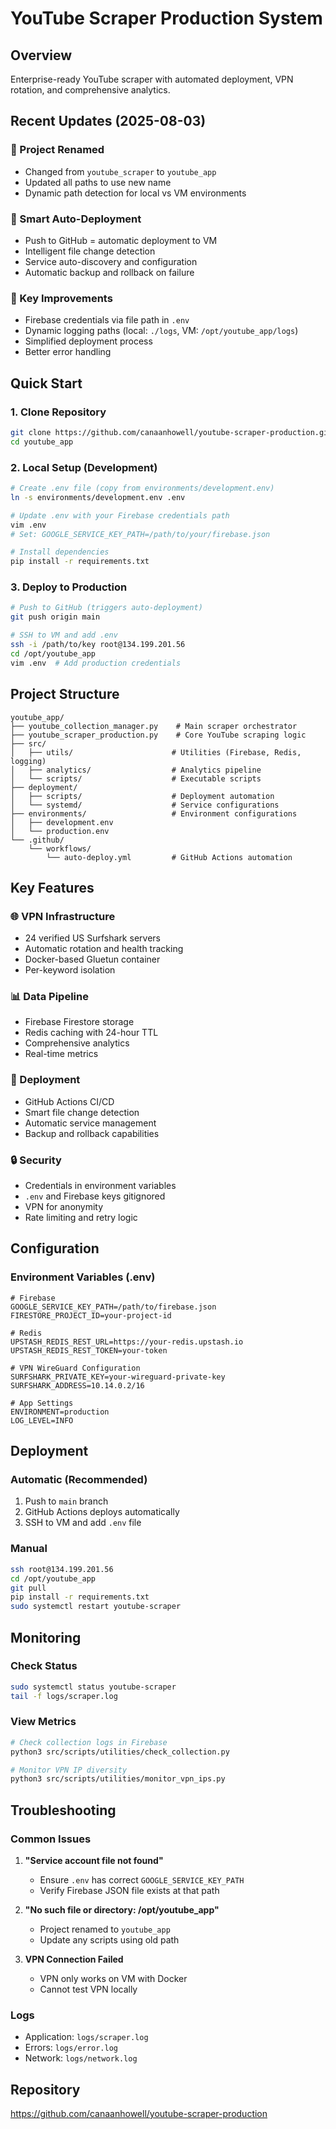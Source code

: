 # YouTube Scraper Production System

## Overview
Enterprise-ready YouTube scraper with automated deployment, VPN rotation, and comprehensive analytics.

## Recent Updates (2025-08-03)

### 🔄 Project Renamed
- Changed from `youtube_scraper` to `youtube_app`
- Updated all paths to use new name
- Dynamic path detection for local vs VM environments

### 🚀 Smart Auto-Deployment
- Push to GitHub = automatic deployment to VM
- Intelligent file change detection
- Service auto-discovery and configuration
- Automatic backup and rollback on failure

### 🔧 Key Improvements
- Firebase credentials via file path in `.env`
- Dynamic logging paths (local: `./logs`, VM: `/opt/youtube_app/logs`)
- Simplified deployment process
- Better error handling

## Quick Start

### 1. Clone Repository
```bash
git clone https://github.com/canaanhowell/youtube-scraper-production.git youtube_app
cd youtube_app
```

### 2. Local Setup (Development)
```bash
# Create .env file (copy from environments/development.env)
ln -s environments/development.env .env

# Update .env with your Firebase credentials path
vim .env
# Set: GOOGLE_SERVICE_KEY_PATH=/path/to/your/firebase.json

# Install dependencies
pip install -r requirements.txt
```

### 3. Deploy to Production
```bash
# Push to GitHub (triggers auto-deployment)
git push origin main

# SSH to VM and add .env
ssh -i /path/to/key root@134.199.201.56
cd /opt/youtube_app
vim .env  # Add production credentials
```

## Project Structure
```
youtube_app/
├── youtube_collection_manager.py    # Main scraper orchestrator
├── youtube_scraper_production.py    # Core YouTube scraping logic
├── src/
│   ├── utils/                      # Utilities (Firebase, Redis, logging)
│   ├── analytics/                  # Analytics pipeline
│   └── scripts/                    # Executable scripts
├── deployment/
│   ├── scripts/                    # Deployment automation
│   └── systemd/                    # Service configurations
├── environments/                   # Environment configurations
│   ├── development.env
│   └── production.env
└── .github/
    └── workflows/
        └── auto-deploy.yml         # GitHub Actions automation
```

## Key Features

### 🌐 VPN Infrastructure
- 24 verified US Surfshark servers
- Automatic rotation and health tracking
- Docker-based Gluetun container
- Per-keyword isolation

### 📊 Data Pipeline
- Firebase Firestore storage
- Redis caching with 24-hour TTL
- Comprehensive analytics
- Real-time metrics

### 🚀 Deployment
- GitHub Actions CI/CD
- Smart file change detection
- Automatic service management
- Backup and rollback capabilities

### 🔒 Security
- Credentials in environment variables
- `.env` and Firebase keys gitignored
- VPN for anonymity
- Rate limiting and retry logic

## Configuration

### Environment Variables (.env)
```env
# Firebase
GOOGLE_SERVICE_KEY_PATH=/path/to/firebase.json
FIRESTORE_PROJECT_ID=your-project-id

# Redis
UPSTASH_REDIS_REST_URL=https://your-redis.upstash.io
UPSTASH_REDIS_REST_TOKEN=your-token

# VPN WireGuard Configuration
SURFSHARK_PRIVATE_KEY=your-wireguard-private-key
SURFSHARK_ADDRESS=10.14.0.2/16

# App Settings
ENVIRONMENT=production
LOG_LEVEL=INFO
```

## Deployment

### Automatic (Recommended)
1. Push to `main` branch
2. GitHub Actions deploys automatically
3. SSH to VM and add `.env` file

### Manual
```bash
ssh root@134.199.201.56
cd /opt/youtube_app
git pull
pip install -r requirements.txt
sudo systemctl restart youtube-scraper
```

## Monitoring

### Check Status
```bash
sudo systemctl status youtube-scraper
tail -f logs/scraper.log
```

### View Metrics
```bash
# Check collection logs in Firebase
python3 src/scripts/utilities/check_collection.py

# Monitor VPN IP diversity
python3 src/scripts/utilities/monitor_vpn_ips.py
```

## Troubleshooting

### Common Issues

1. **"Service account file not found"**
   - Ensure `.env` has correct `GOOGLE_SERVICE_KEY_PATH`
   - Verify Firebase JSON file exists at that path

2. **"No such file or directory: /opt/youtube_app"**
   - Project renamed to `youtube_app`
   - Update any scripts using old path

3. **VPN Connection Failed**
   - VPN only works on VM with Docker
   - Cannot test VPN locally

### Logs
- Application: `logs/scraper.log`
- Errors: `logs/error.log`
- Network: `logs/network.log`

## Repository
https://github.com/canaanhowell/youtube-scraper-production